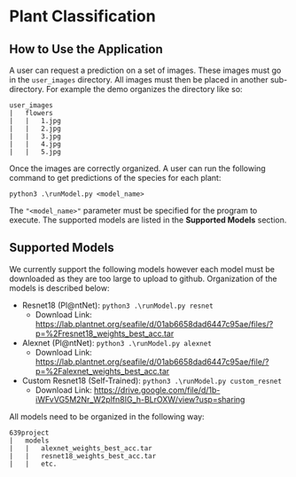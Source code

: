 ﻿# Plant Classification

## How to Use the Application
A user can request a prediction on a set of images. These images must go in the `user_images` directory. All images must then be placed in another sub-directory. For example the demo organizes the directory like so:

    user_images
    |	flowers
    |	|	1.jpg
    |	|	2.jpg
    |	|	3.jpg
    |	|	4.jpg
    |	|	5.jpg

Once the images are correctly organized. A user can run the following command to get predictions of the species for each plant:

    python3 .\runModel.py <model_name> 
  
The `"<model_name>"` parameter must be specified for the program to execute. The supported models are listed in the **Supported Models** section.
## Supported Models
We currently support the following models however each model must be downloaded as they are too large to upload to github. Organization of the models is described below:

 - Resnet18 (Pl@ntNet): `python3 .\runModel.py resnet`
	 - Download Link: https://lab.plantnet.org/seafile/d/01ab6658dad6447c95ae/files/?p=%2Fresnet18_weights_best_acc.tar
 - Alexnet (Pl@ntNet): `python3 .\runModel.py alexnet`
	 - Download Link: https://lab.plantnet.org/seafile/d/01ab6658dad6447c95ae/file/?p=%2Falexnet_weights_best_acc.tar
 - Custom Resnet18 (Self-Trained): `python3 .\runModel.py custom_resnet`
 	 - Download Link: https://drive.google.com/file/d/1b-iWFvVG5M2Nr_W2plfn8IG_h-BLrOXW/view?usp=sharing

All models need to be organized in the following way:

    639project
    |	models
    |	|	alexnet_weights_best_acc.tar
    |	|	resnet18_weights_best_acc.tar
    |	|	etc.

